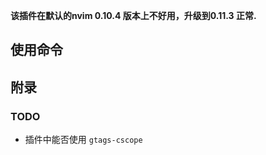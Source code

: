 
**该插件在默认的nvim 0.10.4 版本上不好用，升级到0.11.3 正常.**



## 使用命令




## 附录

### TODO

- 插件中能否使用 `gtags-cscope`

